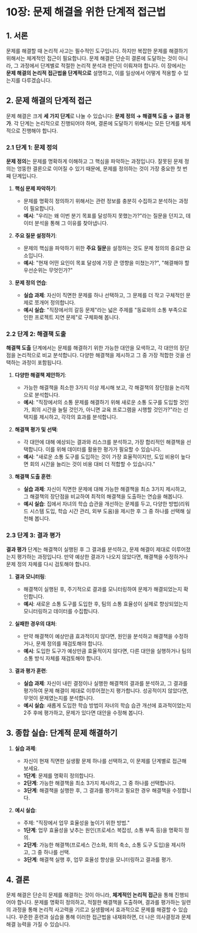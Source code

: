 

# 10장: 문제 해결을 위한 단계적 접근법

## 1. 서론

문제를 해결할 때 논리적 사고는 필수적인 도구입니다. 하지만 복잡한 문제를 해결하기 위해서는 체계적인 접근이 필요합니다. 문제 해결은 단순히 결론에 도달하는 것이 아니라, 그 과정에서 단계별로 적절한 논리적 분석과 판단이 이뤄져야 합니다. 이 장에서는 **문제 해결의 논리적 접근법을 단계적으로** 설명하고, 이를 일상에서 어떻게 적용할 수 있는지를 다루겠습니다.

## 2. 문제 해결의 단계적 접근

문제 해결은 크게 **세 가지 단계**로 나눌 수 있습니다: **문제 정의 → 해결책 도출 → 결과 평가**. 각 단계는 논리적으로 진행되어야 하며, 결론에 도달하기 위해서는 모든 단계를 체계적으로 진행해야 합니다.

### 2.1 단계 1: 문제 정의

**문제 정의**는 문제를 명확하게 이해하고 그 핵심을 파악하는 과정입니다. 잘못된 문제 정의는 엉뚱한 결론으로 이어질 수 있기 때문에, 문제를 정의하는 것이 가장 중요한 첫 번째 단계입니다.

1. **핵심 문제 파악하기**:
   * 문제를 명확히 정의하기 위해서는 관련 정보를 충분히 수집하고 분석하는 과정이 필요합니다.
   * **예시**: "우리는 왜 이번 분기 목표를 달성하지 못했는가?"라는 질문을 던지고, 데이터 분석을 통해 그 이유를 찾아냅니다.

2. **주요 질문 설정하기**:
   * 문제의 핵심을 파악하기 위한 **주요 질문**을 설정하는 것도 문제 정의의 중요한 요소입니다.
   * **예시**: "현재 어떤 요인이 목표 달성에 가장 큰 영향을 미쳤는가?", "해결해야 할 우선순위는 무엇인가?"

3. **문제 정의 연습**:
   * **실습 과제**: 자신이 직면한 문제를 하나 선택하고, 그 문제를 더 작고 구체적인 문제로 쪼개어 정의합니다.
   * **예시 실습**: "직장에서의 갈등 문제"라는 넓은 주제를 "동료와의 소통 부족으로 인한 프로젝트 지연 문제"로 구체화해 봅니다.

### 2.2 단계 2: 해결책 도출

**해결책 도출** 단계에서는 문제를 해결하기 위한 가능한 대안을 모색하고, 각 대안의 장단점을 논리적으로 비교 분석합니다. 다양한 해결책을 제시하고 그 중 가장 적합한 것을 선택하는 과정이 포함됩니다.

1. **다양한 해결책 제안하기**:
   * 가능한 해결책을 최소한 3가지 이상 제시해 보고, 각 해결책의 장단점을 논리적으로 분석합니다.
   * **예시**: "직장에서의 소통 문제를 해결하기 위해 새로운 소통 도구를 도입할 것인가, 회의 시간을 늘릴 것인가, 아니면 교육 프로그램을 시행할 것인가?"라는 선택지를 제시하고, 각각의 효과를 분석합니다.

2. **해결책 평가 및 선택**:
   * 각 대안에 대해 예상되는 결과와 리스크를 분석하고, 가장 합리적인 해결책을 선택합니다. 이를 위해 데이터를 활용한 평가가 필요할 수 있습니다.
   * **예시**: "새로운 소통 도구를 도입하는 것이 가장 효율적이지만, 도입 비용이 높다면 회의 시간을 늘리는 것이 비용 대비 더 적합할 수 있습니다."

3. **해결책 도출 훈련**:
   * **실습 과제**: 자신이 직면한 문제에 대해 가능한 해결책을 최소 3가지 제시하고, 그 해결책의 장단점을 비교하여 최적의 해결책을 도출하는 연습을 해봅니다.
   * **예시 실습**: 집에서 자녀의 학습 습관을 개선하는 문제를 두고, 다양한 방법(리워드 시스템 도입, 학습 시간 관리, 외부 도움)을 제시한 후 그 중 하나를 선택해 실천해 봅니다.

### 2.3 단계 3: 결과 평가

**결과 평가** 단계는 해결책이 실행된 후 그 결과를 분석하고, 문제 해결이 제대로 이루어졌는지 평가하는 과정입니다. 만약 예상한 결과가 나오지 않았다면, 해결책을 수정하거나 문제 정의 자체를 다시 검토해야 합니다.

1. **결과 모니터링**:
   * 해결책이 실행된 후, 주기적으로 결과를 모니터링하여 문제가 해결되었는지 확인합니다.
   * **예시**: 새로운 소통 도구를 도입한 후, 팀의 소통 효율성이 실제로 향상되었는지 모니터링하고 데이터를 수집합니다.

2. **실패한 경우의 대처**:
   * 만약 해결책이 예상만큼 효과적이지 않다면, 원인을 분석하고 해결책을 수정하거나, 문제 정의를 재검토해야 합니다.
   * **예시**: 도입한 도구가 예상만큼 효율적이지 않다면, 다른 대안을 실행하거나 팀의 소통 방식 자체를 재검토해야 합니다.

3. **결과 평가 훈련**:
   * **실습 과제**: 자신이 내린 결정이나 실행한 해결책의 결과를 분석하고, 그 결과를 평가하여 문제 해결이 제대로 이루어졌는지 평가합니다. 성공적이지 않았다면, 무엇이 문제였는지를 분석합니다.
   * **예시 실습**: 새롭게 도입한 학습 방법이 자녀의 학습 습관 개선에 효과적이었는지 2주 후에 평가하고, 문제가 있다면 대안을 수정해 봅니다.

## 3. 종합 실습: 단계적 문제 해결하기

1. **실습 과제**:
   * 자신이 현재 직면한 실생활 문제 하나를 선택하고, 이 문제를 단계별로 접근해 보세요.
   * **1단계**: 문제를 명확히 정의합니다.
   * **2단계**: 가능한 해결책을 최소 3가지 제시하고, 그 중 하나를 선택합니다.
   * **3단계**: 해결책을 실행한 후, 그 결과를 평가하고 필요한 경우 해결책을 수정합니다.

2. **예시 실습**:
   * 주제: "직장에서 업무 효율성을 높이기 위한 방법."
   * **1단계**: 업무 효율성을 낮추는 원인(프로세스 복잡성, 소통 부족 등)을 명확히 정의.
   * **2단계**: 가능한 해결책(프로세스 간소화, 회의 축소, 소통 도구 도입)을 제시하고, 그 중 하나를 선택.
   * **3단계**: 해결책 실행 후, 업무 효율성 향상을 모니터링하고 결과를 평가.

## 4. 결론

문제 해결은 단순히 문제를 해결하는 것이 아니라, **체계적인 논리적 접근**을 통해 진행되어야 합니다. 문제를 명확히 정의하고, 적절한 해결책을 도출하며, 결과를 평가하는 일련의 과정을 통해 논리적 사고력을 기르고 실생활에서 효과적으로 문제를 해결할 수 있습니다. 꾸준한 훈련과 실습을 통해 이러한 접근법을 내재화하면, 더 나은 의사결정과 문제 해결 능력을 가질 수 있습니다.

